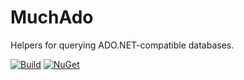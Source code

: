 # MuchAdo

Helpers for querying ADO.NET-compatible databases.

[![Build](https://github.com/MuchAdoNet/MuchAdo/workflows/Build/badge.svg)](https://github.com/MuchAdoNet/MuchAdo/actions?query=workflow%3ABuild) [![NuGet](https://img.shields.io/nuget/v/MuchAdo.svg)](https://www.nuget.org/packages/MuchAdo)
